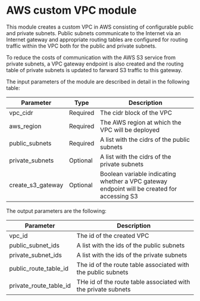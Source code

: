 # AWS custom VPC module

This module creates a custom VPC in AWS consisting of configurable public and private subnets. Public subnets communicate to the Internet via an Internet gateway and appropriate routing tables are configured for routing traffic within the VPC both for the public and private subnets.

To reduce the costs of communication with the AWS S3 service from private subnets, a VPC gateway endpoint is also created and the routing table of private subnets is updated to farward S3 traffic to this gateway.

The input parameters of the module are described in detail in the following table:

| Parameter         | Type     | Description                                                                                 |
| ----------------- | -------- | ------------------------------------------------------------------------------------------- |
| vpc_cidr          | Required | The cidr block of the VPC                                                                   |
| aws_region        | Required | The AWS region at which the VPC will be deployed                                            |
| public_subnets    | Required | A list with the cidrs of the public subnets                                                 |
| private_subnets   | Optional | A list with the cidrs of the private subnets                                                |
| create_s3_gateway | Optional | Boolean variable indicating whether a VPC gateway endpoint will be created for accessing S3 |


The output parameters are the following:

| Parameter              | Description                                                    |
| ---------------------- | -------------------------------------------------------------- |
| vpc_id                 | The id of the created VPC                                      |
| public_subnet_ids      | A list with the ids of the public subnets                      |
| private_subnet_ids     | A list with the ids of the private subnets                     |
| public_route_table_id  | The id of the route table associated with the public subnets   |
| private_route_table_id | THe id of the route table associated with the private subnets  |
